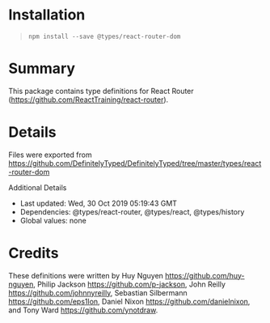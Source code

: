 # Installation
> `npm install --save @types/react-router-dom`

# Summary
This package contains type definitions for React Router (https://github.com/ReactTraining/react-router).

# Details
Files were exported from https://github.com/DefinitelyTyped/DefinitelyTyped/tree/master/types/react-router-dom

Additional Details
 * Last updated: Wed, 30 Oct 2019 05:19:43 GMT
 * Dependencies: @types/react-router, @types/react, @types/history
 * Global values: none

# Credits
These definitions were written by Huy Nguyen <https://github.com/huy-nguyen>, Philip Jackson <https://github.com/p-jackson>, John Reilly <https://github.com/johnnyreilly>, Sebastian Silbermann <https://github.com/eps1lon>, Daniel Nixon <https://github.com/danielnixon>, and Tony Ward <https://github.com/ynotdraw>.
